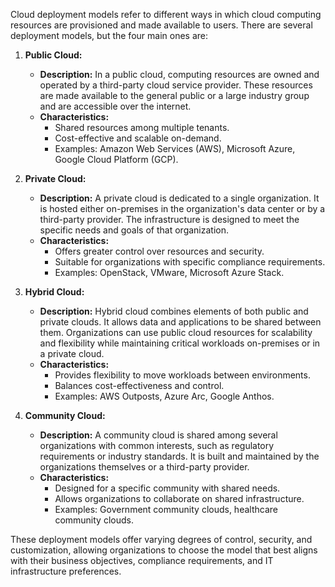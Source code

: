 Cloud deployment models refer to different ways in which cloud computing resources are provisioned and made available to users. There are several deployment models, but the four main ones are:

1. **Public Cloud:**
   - **Description:** In a public cloud, computing resources are owned and operated by a third-party cloud service provider. These resources are made available to the general public or a large industry group and are accessible over the internet.
   - **Characteristics:**
     - Shared resources among multiple tenants.
     - Cost-effective and scalable on-demand.
     - Examples: Amazon Web Services (AWS), Microsoft Azure, Google Cloud Platform (GCP).

2. **Private Cloud:**
   - **Description:** A private cloud is dedicated to a single organization. It is hosted either on-premises in the organization's data center or by a third-party provider. The infrastructure is designed to meet the specific needs and goals of that organization.
   - **Characteristics:**
     - Offers greater control over resources and security.
     - Suitable for organizations with specific compliance requirements.
     - Examples: OpenStack, VMware, Microsoft Azure Stack.

3. **Hybrid Cloud:**
   - **Description:** Hybrid cloud combines elements of both public and private clouds. It allows data and applications to be shared between them. Organizations can use public cloud resources for scalability and flexibility while maintaining critical workloads on-premises or in a private cloud.
   - **Characteristics:**
     - Provides flexibility to move workloads between environments.
     - Balances cost-effectiveness and control.
     - Examples: AWS Outposts, Azure Arc, Google Anthos.

4. **Community Cloud:**
   - **Description:** A community cloud is shared among several organizations with common interests, such as regulatory requirements or industry standards. It is built and maintained by the organizations themselves or a third-party provider.
   - **Characteristics:**
     - Designed for a specific community with shared needs.
     - Allows organizations to collaborate on shared infrastructure.
     - Examples: Government community clouds, healthcare community clouds.

These deployment models offer varying degrees of control, security, and customization, allowing organizations to choose the model that best aligns with their business objectives, compliance requirements, and IT infrastructure preferences.
